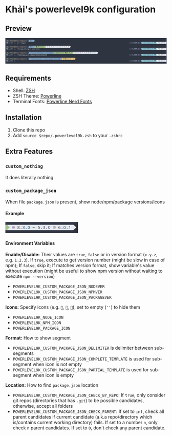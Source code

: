 # Khải's powerlevel9k configuration

## Preview

![Preview](./img/preview.png)

## Requirements

* Shell: [ZSH](http://www.zsh.org/)
* ZSH Theme: [Powerline](https://github.com/powerline/powerline)
* Terminal Fonts: [Powerline Nerd Fonts](http://nerdfonts.com/)

## Installation

1. Clone this repo
2. Add `source $repo/.powerlevel9k.zsh` to your `.zshrc`

## Extra Features

### `custom_nothing`

It does literally nothing.

### `custom_package_json`

When file `package.json` is present, show node/npm/package versions/icons

#### Example

![Preview for `custom_package_json`](./img/preview-package-json.png)

#### Environment Variables

**Enable/Disable:** Their values are `true`, `false` or in version format (`x.y.z`, e.g. `1.2.3`). If `true`, execute to get version number (might be slow in case of npm); If `false`, skip it; If matches version format, show variable's value without execution (might be useful to show npm version without waiting to execute `npm --version`)

* `POWERLEVEL9K_CUSTOM_PACKAGE_JSON_NODEVER`
* `POWERLEVEL9K_CUSTOM_PACKAGE_JSON_NPMVER`
* `POWERLEVEL9K_CUSTOM_PACKAGE_JSON_PACKAGEVER`

**Icons:** Specify icons (e.g. ``, ``, ``), set to empty (`''`) to hide them

* `POWERLEVEL9K_NODE_ICON`
* `POWERLEVEL9K_NPM_ICON`
* `POWERLEVEL9K_PACKAGE_ICON`

**Format:** How to show segment

* `POWERLEVEL9K_CUSTOM_PACKAGE_JSON_DELIMITER` is delimiter between sub-segments
* `POWERLEVEL9K_CUSTOM_PACKAGE_JSON_COMPLETE_TEMPLATE` is used for sub-segment when icon is not empty
* `POWERLEVEL9K_CUSTOM_PACKAGE_JSON_PARTIAL_TEMPLATE` is used for sub-segment when icon is empty

**Location:** How to find `package.json` location

* `POWERLEVEL9K_CUSTOM_PACKAGE_JSON_CHECK_BY_REPO`: If `true`, only consider git repos (directories that has `.git`) to be possible candidates, otherwise, accept all folders
* `POWERLEVEL9K_CUSTOM_PACKAGE_JSON_CHECK_PARENT`: If set to `inf`, check all parent candidates if current candidate (a.k.a repo/directory which is/contains current working directory) fails. If set to a number `n`, only check `n` parent candidates. If set to `0`, don't check any parent candidate.

